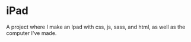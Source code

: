 # iPad 

A project where I make an Ipad with css, js, sass, and html, as well as the computer I've made.
